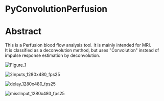 # PyConvolutionPerfusion

# Abstract  
This is a Perfusion blood flow analysis tool. It is mainly intended for MRI.  
It is classified as a deconvolution method, but uses "Convolution" instead of impulse response estimation by deconvolution.



![Figure_1](https://user-images.githubusercontent.com/106053283/177734578-ccb45acb-2ed7-48a3-9e5b-2486a5b33c4e.png)

![2inputs_1280x480_fps25](https://user-images.githubusercontent.com/106053283/176849366-cd24cfc8-75a3-4186-8cbf-592949e26ea5.gif)

![delay_1280x480_fps25](https://user-images.githubusercontent.com/106053283/176849473-070103ef-c229-494e-a1b4-bf473eeb4572.gif)

![missInput_1280x480_fps25](https://user-images.githubusercontent.com/106053283/176849483-81714919-14c7-4c54-93a7-0f095237565d.gif)
